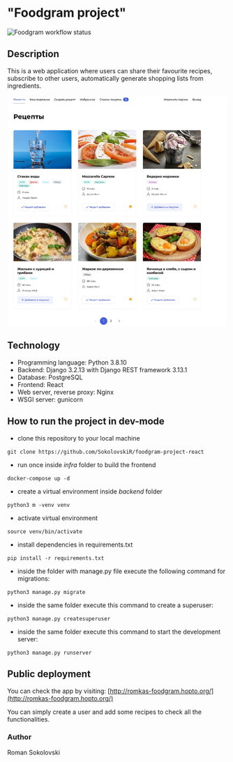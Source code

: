 # "Foodgram project" 

![Foodgram workflow status](https://github.com/SokolovskiR/foodgram-project-react/actions/workflows/foodgram_workflow.yml/badge.svg)


## Description

This is a web application where users can share their favourite recipes, subscribe to other users, automatically generate shopping lists from ingredients.

![Screenshot](foodgram_screenshot.png)

## Technology

* Programming language: Python 3.8.10
* Backend: Django 3.2.13 with Django REST framework 3.13.1
* Database: PostgreSQL
* Frontend: React
* Web server, reverse proxy: Nginx
* WSGI server: gunicorn


## How to run the project in dev-mode

- clone this repository to your local machine
```
git clone https://github.com/SokolovskiR/foodgram-project-react
```
- run once inside *infra* folder to build the frontend
```
docker-compose up -d
``` 
- create a virtual environment inside *backend* folder
```
python3 m -venv venv
``` 
- activate virtual environment
```
source venv/bin/activate
``` 
- install dependencies in requirements.txt
```
pip install -r requirements.txt
``` 
- inside the folder with manage.py file execute the following command for migrations:

```
python3 manage.py migrate
```
- inside the same folder execute this command to create a superuser:
```
python3 manage.py createsuperuser
```
- inside the same folder execute this command to start the development server:
```
python3 manage.py runserver
```

## Public deployment

You can check the app by visiting: [http://romkas-foodgram.hopto.org/](http://romkas-foodgram.hopto.org/)

You can simply create a user and add some recipes to check all the functionalities.

### Author
Roman Sokolovski

